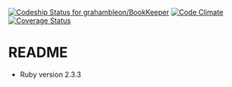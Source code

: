 [![Codeship Status for grahambleon/BookKeeper](https://app.codeship.com/projects/0552e820-32ad-0136-bc59-229473589d0c/status?branch=master)](https://app.codeship.com/projects/288909)
[![Code Climate](https://codeclimate.com/github/grahambleon/BookKeeper/badges/gpa.svg)](https://codeclimate.com/github/grahambleon/BookKeeper)
[![Coverage Status](https://coveralls.io/repos/github/grahambleon/BookKeeper/badge.svg?branch=master)](https://coveralls.io/github/grahambleon/BookKeeper?branch=master)

# README

* Ruby version 2.3.3
